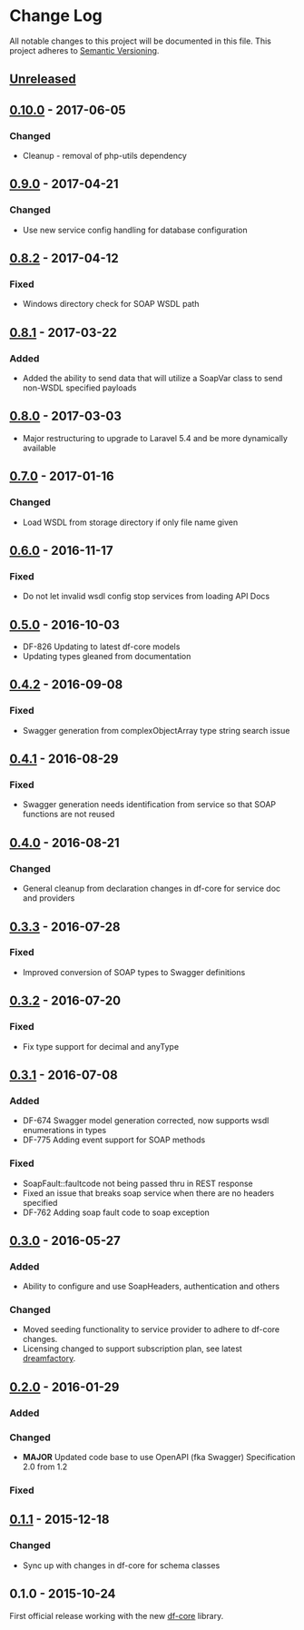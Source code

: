 # Change Log
All notable changes to this project will be documented in this file.
This project adheres to [Semantic Versioning](http://semver.org/).

## [Unreleased]

## [0.10.0] - 2017-06-05
### Changed
- Cleanup - removal of php-utils dependency

## [0.9.0] - 2017-04-21
### Changed
- Use new service config handling for database configuration

## [0.8.2] - 2017-04-12
### Fixed
- Windows directory check for SOAP WSDL path

## [0.8.1] - 2017-03-22
### Added
- Added the ability to send data that will utilize a SoapVar class to send non-WSDL specified payloads

## [0.8.0] - 2017-03-03
- Major restructuring to upgrade to Laravel 5.4 and be more dynamically available

## [0.7.0] - 2017-01-16
### Changed
- Load WSDL from storage directory if only file name given

## [0.6.0] - 2016-11-17
### Fixed
- Do not let invalid wsdl config stop services from loading API Docs

## [0.5.0] - 2016-10-03
- DF-826 Updating to latest df-core models
- Updating types gleaned from documentation

## [0.4.2] - 2016-09-08
### Fixed
- Swagger generation from complexObjectArray type string search issue

## [0.4.1] - 2016-08-29
### Fixed
- Swagger generation needs identification from service so that SOAP functions are not reused

## [0.4.0] - 2016-08-21
### Changed
- General cleanup from declaration changes in df-core for service doc and providers

## [0.3.3] - 2016-07-28
### Fixed
- Improved conversion of SOAP types to Swagger definitions

## [0.3.2] - 2016-07-20
### Fixed
- Fix type support for decimal and anyType

## [0.3.1] - 2016-07-08
### Added
- DF-674 Swagger model generation corrected, now supports wsdl enumerations in types
- DF-775 Adding event support for SOAP methods

### Fixed
- SoapFault::faultcode not being passed thru in REST response
- Fixed an issue that breaks soap service when there are no headers specified
- DF-762 Adding soap fault code to soap exception

## [0.3.0] - 2016-05-27
### Added
- Ability to configure and use SoapHeaders, authentication and others

### Changed
- Moved seeding functionality to service provider to adhere to df-core changes.
- Licensing changed to support subscription plan, see latest [dreamfactory](https://github.com/dreamfactorysoftware/dreamfactory).

## [0.2.0] - 2016-01-29
### Added

### Changed
- **MAJOR** Updated code base to use OpenAPI (fka Swagger) Specification 2.0 from 1.2

### Fixed

## [0.1.1] - 2015-12-18
### Changed
- Sync up with changes in df-core for schema classes

## 0.1.0 - 2015-10-24
First official release working with the new [df-core](https://github.com/dreamfactorysoftware/df-core) library.

[Unreleased]: https://github.com/dreamfactorysoftware/df-soap/compare/0.10.0...HEAD
[0.10.0]: https://github.com/dreamfactorysoftware/df-soap/compare/0.9.0...0.10.0
[0.9.0]: https://github.com/dreamfactorysoftware/df-soap/compare/0.8.2...0.9.0
[0.8.2]: https://github.com/dreamfactorysoftware/df-soap/compare/0.8.1...0.8.2
[0.8.1]: https://github.com/dreamfactorysoftware/df-soap/compare/0.8.0...0.8.1
[0.8.0]: https://github.com/dreamfactorysoftware/df-soap/compare/0.7.0...0.8.0
[0.7.0]: https://github.com/dreamfactorysoftware/df-soap/compare/0.6.0...0.7.0
[0.6.0]: https://github.com/dreamfactorysoftware/df-soap/compare/0.5.0...0.6.0
[0.5.0]: https://github.com/dreamfactorysoftware/df-soap/compare/0.4.2...0.5.0
[0.4.2]: https://github.com/dreamfactorysoftware/df-soap/compare/0.4.1...0.4.2
[0.4.1]: https://github.com/dreamfactorysoftware/df-soap/compare/0.4.0...0.4.1
[0.4.0]: https://github.com/dreamfactorysoftware/df-soap/compare/0.3.3...0.4.0
[0.3.3]: https://github.com/dreamfactorysoftware/df-soap/compare/0.3.2...0.3.3
[0.3.2]: https://github.com/dreamfactorysoftware/df-soap/compare/0.3.1...0.3.2
[0.3.1]: https://github.com/dreamfactorysoftware/df-soap/compare/0.3.0...0.3.1
[0.3.0]: https://github.com/dreamfactorysoftware/df-soap/compare/0.2.0...0.3.0
[0.2.0]: https://github.com/dreamfactorysoftware/df-soap/compare/0.1.1...0.2.0
[0.1.1]: https://github.com/dreamfactorysoftware/df-soap/compare/0.1.0...0.1.1
